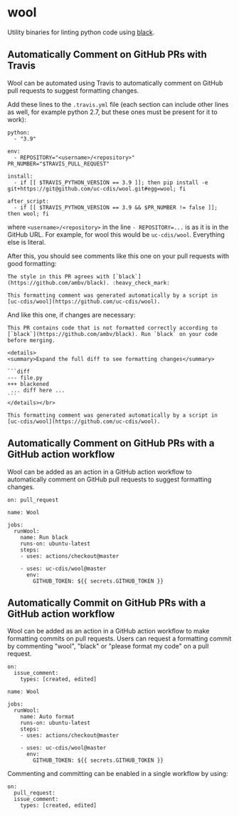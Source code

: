 # wool

Utility binaries for linting python code using [black](https://github.com/ambv/black).

## Automatically Comment on GitHub PRs with Travis

Wool can be automated using Travis to automatically comment on GitHub pull
requests to suggest formatting changes.

Add these lines to the `.travis.yml` file (each section can include other lines
as well, for example python 2.7, but these ones must be present for it to
work):
```
python:
  - "3.9"

env:
  - REPOSITORY="<username>/<repository>" PR_NUMBER="$TRAVIS_PULL_REQUEST"

install:
  - if [[ $TRAVIS_PYTHON_VERSION == 3.9 ]]; then pip install -e git+https://git@github.com/uc-cdis/wool.git#egg=wool; fi

after_script:
  - if [[ $TRAVIS_PYTHON_VERSION == 3.9 && $PR_NUMBER != false ]]; then wool; fi
```
where `<username>/<repository>` in the line `- REPOSITORY=...` is as it is in
the GitHub URL. For example, for wool this would be `uc-cdis/wool`. Everything
else is literal.

After this, you should see comments like this one on your pull requests with good formatting:
```
The style in this PR agrees with [`black`](https://github.com/ambv/black). :heavy_check_mark:

This formatting comment was generated automatically by a script in [uc-cdis/wool](https://github.com/uc-cdis/wool).
```
And like this one, if changes are necessary:
````
This PR contains code that is not formatted correctly according to [`black`](https://github.com/ambv/black). Run `black` on your code before merging.

<details>
<summary>Expand the full diff to see formatting changes</summary>

```diff
--- file.py
+++ blackened
 ... diff here ...
```
</details></br>

This formatting comment was generated automatically by a script in [uc-cdis/wool](https://github.com/uc-cdis/wool).
````

## Automatically Comment on GitHub PRs with a GitHub action workflow

Wool can be added as an action in a GitHub action workflow to automatically comment on GitHub pull
requests to suggest formatting changes.

```
on: pull_request

name: Wool

jobs:
  runWool:
    name: Run black
    runs-on: ubuntu-latest
    steps:
    - uses: actions/checkout@master

    - uses: uc-cdis/wool@master
      env:
        GITHUB_TOKEN: ${{ secrets.GITHUB_TOKEN }}
```


## Automatically Commit on GitHub PRs with a GitHub action workflow

Wool can be added as an action in a GitHub action workflow to make formatting commits on pull requests. Users can request a formatting commit by commenting "wool", "black" or "please format my code" on a pull request.

```
on:
  issue_comment:
    types: [created, edited]

name: Wool

jobs:
  runWool:
    name: Auto format
    runs-on: ubuntu-latest
    steps:
    - uses: actions/checkout@master

    - uses: uc-cdis/wool@master
      env:
        GITHUB_TOKEN: ${{ secrets.GITHUB_TOKEN }}
```

Commenting and committing can be enabled in a single workflow by using:

```
on:
  pull_request:
  issue_comment:
    types: [created, edited]
```
